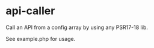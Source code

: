 # api-caller

Call an API from a config array by using any PSR17-18 lib.

See example.php for usage.
